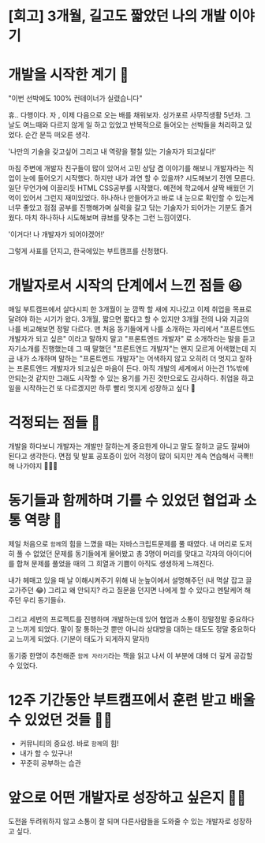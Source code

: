 # [회고] 3개월, 길고도 짧았던 나의 개발 이야기


# 개발을 시작한 계기 🤔

"이번 선박에도 100% 컨테이너가 실렸습니다" 

휴.. 다행이다. 자 , 이제 다음으로 오는 배를 채워보자. 싱가포르 사무직생활 5년차. 그 날도 여느때와 다르지 않게 일 하고 있었고 반복적으로 들어오는 선박들을 처리하고 있었다. 순간 문득 떠오른 생각. 

'나만의 기술을 갖고싶어 그리고 내 역량을 펼칠  있는 기술자가 되고싶다!' 

마침 주변에 개발자 친구들이 많이 있어서 고민 상담 겸 이야기를 해보니 개발자라는 직업이 눈에 들어오기 시작했다. 하지만 내가 과연 할 수 있을까? 시도해보기 전엔 모른다. 일단 무언가에 이끌리듯 HTML CSS공부를 시작했다. 예전에 학교에서 살짝 배웠던 기억이 있어서 그런지 재미있었다. 하나하나 만들어가고 바로 내 눈으로 확인할 수 있는게 너무 좋았고 점점 공부를 진행해가며 실력을 갈고 닦는 기술자가 되어가는 기분도 즐거웠다. 마치 하나하나 시도해보며 큐브를 맞추는 그런 느낌이였다.

 '이거다! 나 개발자가 되어야겠어!'

그렇게 사표를 던지고, 한국에있는 부트캠프를 신청했다.


# 개발자로서 시작의 단계에서 느낀 점들 😆

매일 부트캠프에서 살다시피 한 3개월이 눈 깜짝 할 새에 지나갔고 이제 취업을 목표로 달려야 하는 시기가 왔다. 3개월, 짧으면 짧다고 할 수 있지만 3개월 전의 나와 지금의 나를 비교해보면 정말 다르다. 맨 처음 동기들에게 나를 소개하는 자리에서 "프론트엔드 개발자가 되고 싶은" 이라고 말하지 말고 "프론트엔드 개발자" 로 소개하라는 말을 듣고 자기소개를 진행했는데 그 때 말했던 "프론트엔드 개발자"는 왠지 모르게 어색했는데 지금 내가 소개하며 말하는 "프론트엔드 개발자"는 어색하지 않고 오히려 더 멋지고 잘하는 프론트엔드 개발자가 되고싶은 마음이 든다. 아직 개발의 세계에서 아는건 1%밖에 안되는것 같지만 그래도 시작할 수 있는 용기를 가진 것만으로도 감사하다. 취업을 하고 일을 시작하는건 또 다르겠지만 하루 빨리 멋지게 성장하고 싶다 🌱

# 걱정되는 점들 🥲

개발을 하다보니 개발자는 개발만 잘하는게 중요한게 아니고 말도 잘하고 글도 잘써야 된다고 생각한다.
면접 및 발표 공포증이 있어 걱정이 많이 되지만 계속 연습해서 극뽁!! 해 나가야지 🥲👊🔥

# 동기들과 함께하며 기를 수 있었던 협업과 소통 역량 🙌

제일 처음으로 `함께`의 힘을 느꼈을 때는 자바스크립트문제를 풀 때였다. 내 머리로 도저히 풀 수 없었던 문제를 동기들에게 물어봤고 총 3명이 머리를 맞대고 각자의 아이디어를 합쳐 문제를 풀었을 때의 그 희열과 기쁨이 아직도 생생하게 느껴진다.

내가 헤매고 있을 때 날 이해시켜주기 위해 내 눈높이에서 설명해주던 (내 멱살 잡고 끌고가주던 😂) 그리고 왜 안되지? 라고 질문을 던지면 나에게 할 수 있다고 멘탈케어 해주던 우리 동기들👍.

그리고 세번의 프로젝트를 진행하며 개발하는데 있어 협업과 소통이 정말정말 중요하다고 느끼게 되었다. 
말이 잘 통하는것 뿐만 아니라 상대방을 대하는 태도도 정말 중요하다고 느끼게 되었다. (기분이 태도가 되게하지 말자!)

동기중 한명이 추천해준 `함께 자라기`라는 책을 읽고 나서 이 부분에 대해 더 깊게 공감할 수 있었다. 

# 12주 기간동안 부트캠프에서 훈련 받고 배울 수 있었던 것들 🏋️‍♀️
- 커뮤니티의 중요성. 바로 `함께`의 힘!
- 내가 할 수 있구나!
- 꾸준히 공부하는 습관

# 앞으로 어떤 개발자로 성장하고 싶은지 👩‍💻
도전을 두려워하지 않고 소통이 잘 되며 다른사람들을 도와줄 수 있는 개발자로 성장하고 싶다.